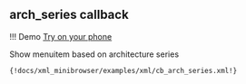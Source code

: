 ## arch_series callback

!!! Demo
    [Try on your phone](xml/cb_arch_series.xml)

Show menuitem based on architecture series

```xml
{!docs/xml_minibrowser/examples/xml/cb_arch_series.xml!}
```
